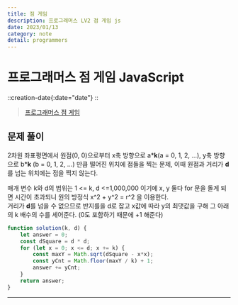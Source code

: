 ```yaml
---
title: 점 게임
description: 프로그래머스 LV2 점 게임 js
date: 2023/01/13
category: note
detail: programmers
---
```


# 프로그래머스 점 게임 JavaScript
::creation-date{:date="date"}
::

> <a href="https://school.programmers.co.kr/learn/courses/30/lessons/140107" target="_blank" class="font-bold">프로그래머스 점 게임</a>

## 문제 풀이
2차원 좌표평면에서 원점(0, 0)으로부터 x축 방향으로 a\***k**(a = 0, 1, 2, ...), y축 방향으로 b\***k** (b = 0, 1, 2, ...) 만큼 떨어진 위치에 점들을 찍는 문제, 이때 원점과 거리가 **d**를 넘는 위치에는 점을 찍지 않는다.

매개 변수 k와 d의 범위는 1 <= k, d <=1,000,000 이기에 x, y 둘다 for 문을 돌게 되면 시간이 초과되니 원의 방정식 x^2 + y^2 = r^2 을 이용한다.  
거리가 **d**를 넘을 수 없으므로 반지를을 d로 잡고 x값에 따라 y의 최댓값을 구해 그 아래의 k 배수의 수를 세어준다. (0도 포함하기 때문에 +1 해준다)

```js [solution.js]
function solution(k, d) {
    let answer = 0;
    const dSquare = d * d;
    for (let x = 0; x <= d; x += k) {
        const maxY = Math.sqrt(dSquare - x*x);
        const yCnt = Math.floor(maxY / k) + 1;
        answer += yCnt;
    }
    return answer;
}

```

---